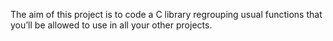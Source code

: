 The aim of this project is to code a C library regrouping usual functions that
you’ll be allowed to use in all your other projects.
